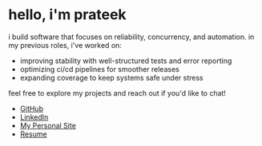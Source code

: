 # hello, i'm prateek

i build software that focuses on reliability, concurrency, and automation. in my previous roles, i've worked on:

- improving stability with well-structured tests and error reporting
- optimizing ci/cd pipelines for smoother releases
- expanding coverage to keep systems safe under stress

feel free to explore my projects and reach out if you'd like to chat!

- [GitHub](https://github.com/ptk1729)
- [LinkedIn](https://www.linkedin.com/in/prateek-rohilla)
- [My Personal Site](https://prateekrohilla.eu)
- [Resume](https://prateekrohilla.eu/resume)
